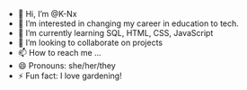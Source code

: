 - 👋 Hi, I’m @K-Nx
- 👀 I’m interested in changing my career in education to tech.
- 🌱 I’m currently learning SQL, HTML, CSS, JavaScript
- 💞️ I’m looking to collaborate on projects
- 📫 How to reach me ...
- 😄 Pronouns: she/her/they
- ⚡ Fun fact: I love gardening!

<!---
K-Nx/K-Nx is a ✨ special ✨ repository because its `README.md` (this file) appears on your GitHub profile.
You can click the Preview link to take a look at your changes.
--->
